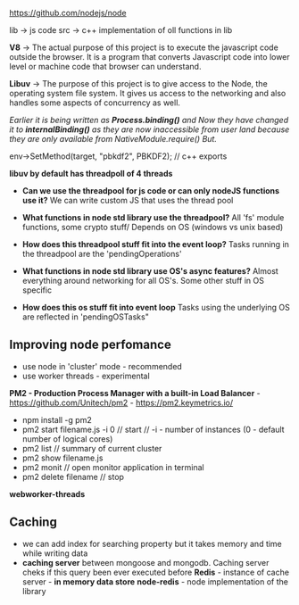 https://github.com/nodejs/node

lib -> js code
src -> c++ implementation of oll functions in lib

**V8** -> The actual purpose of this project is to execute the javascript code outside the browser. It is a program that converts Javascript code into lower level or machine code that browser can understand.

**Libuv** -> The purpose of this project is to give access to the Node, the operating system file system. It gives us access to the networking and also handles some aspects of concurrency as well.

*Earlier it is being written as **Process.binding()** and Now they have changed it to **internalBinding()** as they are now inaccessible from user land because they are only available from NativeModule.require() But.*

env->SetMethod(target, "pbkdf2", PBKDF2);  // c++ exports

**libuv by default has threadpoll of 4 threads**

- **Can we use the threadpool for js code or can only nodeJS functions use it?** We can write custom JS that uses the thread pool
- **What functions in node std library use the threadpool?** All 'fs' module functions, some crypto stuff/ Depends on OS (windows vs unix based)
- **How does this threadpool stuff fit into the event loop?** Tasks running in the threadpool are the 'pendingOperations'

- **What functions in node std library use OS's async features?** Almost everything around networking for all OS's. Some other stuff in OS specific
- **How does this os stuff fit into event loop** Tasks using the underlying OS are reflected in 'pendingOSTasks"

## Improving node perfomance

- use node in 'cluster' mode - recommended
- use worker threads - experimental

**PM2 - Production Process Manager with a built-in Load Balancer** - https://github.com/Unitech/pm2 - https://pm2.keymetrics.io/
- npm install -g pm2 
- pm2 start filename.js -i 0 // start // -i - number of instances (0 - default number of logical cores)
- pm2 list // summary of current cluster
- pm2 show filename.js
- pm2 monit // open monitor application in terminal
- pm2 delete filename // stop

**webworker-threads**

## Caching
- we can add index for searching property but it takes memory and time while writing data
- **caching server** between mongoose and mongodb. Caching server cheks if this query been ever executed before
**Redis** - instance of cache server - **in memory data store**
**node-redis** - node implementation of the library



